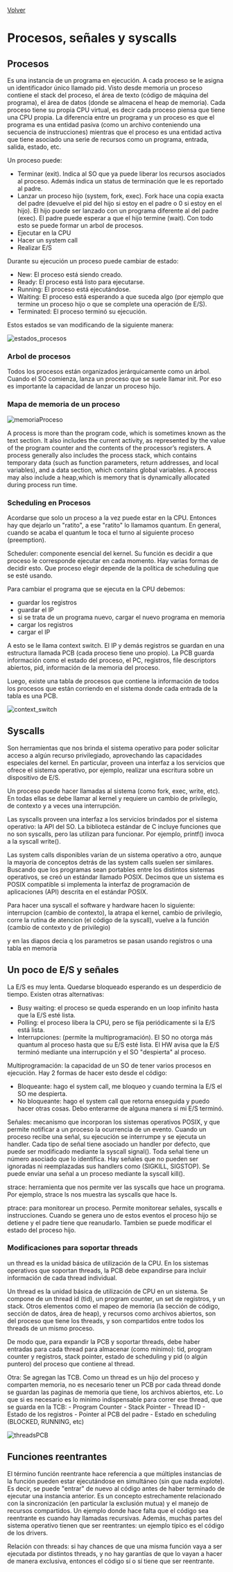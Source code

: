 [Volver](/README.md)

<h1>Procesos, señales y syscalls</h1>
<h2>Procesos</h2>
Es una instancia de un programa en ejecución. A cada proceso se le asigna un identificador único llamado pid. Visto desde memoria un proceso contiene el stack del proceso, el área de texto (código de máquina del programa), el área de datos (donde se almacena el heap de memoria). Cada proceso tiene su propia CPU virtual, es decir cada proceso piensa que tiene una CPU propia.
La diferencia entre un programa y un proceso es que el programa es una entidad pasiva (como un archivo conteniendo una secuencia de instrucciones) mientras que el proceso es una entidad activa que tiene asociado una serie de recursos como un programa, entrada, salida, estado, etc.

Un proceso puede:
* Terminar (exit). Indica al SO que ya puede liberar los recursos asociados al proceso. Además indica un status de terminación que le es reportado al padre.
* Lanzar un proceso hijo (system, fork, exec). Fork hace una copia exacta del padre (devuelve el pid del hijo si estoy en el padre o 0 si estoy en el hijo). El hijo puede ser lanzado con un programa diferente al del padre (exec). El padre puede esperar a que el hijo termine (wait). Con todo esto se puede formar un arbol de procesos.
* Ejecutar en la CPU
* Hacer un system call
* Realizar E/S

Durante su ejecución un proceso puede cambiar de estado:
* New: El proceso está siendo creado.
* Ready: El proceso está listo para ejecutarse.
* Running: El proceso está ejecutándose.
* Waiting: El proceso está esperando a que suceda algo (por ejemplo que termine un proceso hijo o que se complete una operación de E/S).
* Terminated: El proceso terminó su ejecución.

Estos estados se van modificando de la siguiente manera:

![estados_procesos](/Resumenes/public/estados_procesos.png)

<h3>Arbol de procesos</h3>
Todos los procesos están organizados jerárquicamente como un árbol. Cuando el SO comienza, lanza un proceso que se suele llamar init. Por eso es importante la capacidad de lanzar un proceso hijo.

<h3>Mapa de memoria de un proceso</h3>

![memoriaProceso](/Resumenes/public/memoriaProcso.png)

A process is more than the program code, which is sometimes known as the text section. It also includes the current activity, as represented by the value of the program counter and the contents of the processor’s registers. 
A process generally also includes the process stack, which contains temporary data (such as function parameters, return addresses, and local variables), and a data section, which contains global variables. A process may also include a heap,which is memory that is dynamically allocated during process run time.

<h3>Scheduling en Procesos</h3>
Acordarse que solo un proceso a la vez puede estar en la CPU. Entonces hay que dejarlo un "ratito", a ese "ratito" lo llamamos quantum. En general, cuando se acaba el quantum le toca el turno al siguiente proceso (preemption). 

Scheduler: componente esencial del kernel. Su función es decidir a que proceso le corresponde ejecutar en cada momento. Hay varias formas de decidir esto. Que proceso elegir depende de la política de scheduling que se esté usando. 

Para cambiar el programa que se ejecuta en la CPU debemos:
* guardar los registros 
* guardar el IP
* si se trata de un programa nuevo, cargar el nuevo programa en memoria
* cargar los registros
* cargar el IP

A esto se le llama context switch. El IP y demás registros se guardan en una estructura llamada PCB (cada proceso tiene uno propio). La PCB guarda información como el estado del proceso, el PC, registros, file descriptors abiertos, pid, información de la memoria del proceso.

Luego, existe una tabla de procesos que contiene la información de todos los procesos que están corriendo en el sistema donde cada entrada de la tabla es una PCB. 

![context_switch](/Resumenes/public/context_switch.png)


<h2>Syscalls</h2>
Son herramientas que nos brinda el sistema operativo para poder solicitar acceso a algún recurso privilegiado,
aprovechando las capacidades especiales del kernel. En particular, proveen una interfaz a los servicios que
ofrece el sistema operativo, por ejemplo, realizar una escritura sobre un dispositivo de E/S.

Un proceso puede hacer llamadas al sistema (como fork, exec, write, etc). En todas ellas se debe llamar al kernel y requiere un cambio de privilegio, de contexto y a veces una interrupción.

Las syscalls proveen una interfaz a los servicios brindados por el sistema operativo: la API del SO.
La biblioteca estándar de C incluye funciones que no son syscalls, pero las utilizan para funcionar. Por ejemplo, printf() invoca a la syscall write().

Las system calls disponibles varían de un sistema operativo a otro, aunque la mayoría de conceptos detrás de las system calls suelen ser similares. Buscando que los programas sean portables entre los distintos sistemas operativos, se creó un estándar llamado POSIX. Decimos que un sistema es POSIX compatible si implementa la interfaz de programación de aplicaciones (API) descrita en el estándar POSIX.

Para hacer una syscall el software y hardware hacen lo siguiente:
interrupcion (cambio de contexto), la atrapa el kernel, cambio de privilegio, corre la rutina de atencion (el código de la syscall), vuelve a la función (cambio de contexto y de privilegio)

y en las diapos decia q los parametros se pasan usando registros o una tabla en memoria

<h2>Un poco de E/S y señales</h2>
La E/S es muy lenta. Quedarse bloqueado esperando es un desperdicio de tiempo. Existen otras alternativas:

* Busy waiting: el proceso se queda esperando en un loop infinito hasta que la E/S esté lista.
* Polling: el proceso libera la CPU, pero se fija periódicamente si la E/S está lista. 
* Interrupciones: (permite la multiprogramación). El SO no otorga más quantum al proceso hasta que su E/S esté lista. El HW avisa que la E/S terminó mediante una interrupción y el SO "despierta" al proceso.

Multiprogramación: la capacidad de un SO de tener varios procesos en ejecución. Hay 2 formas de hacer esto desde el código:
* Bloqueante: hago el system call, me bloqueo y cuando termina la E/S el SO me despierta.
* No bloqueante: hago el system call que retorna enseguida y puedo hacer otras cosas. Debo enterarme de alguna manera si mi E/S terminó.

Señales: mecanismo que incorporan los sistemas operativos POSIX, y que permite notificar a un proceso la ocurrencia de un evento. Cuando un proceso recibe una señal, su ejecución se interrumpe y se ejecuta un handler. Cada tipo de señal tiene asociado un handler por defecto, que puede ser modificado mediante la syscall signal(). Toda señal tiene un número asociado que lo identifica. Hay señales que no pueden ser ignoradas ni reemplazadas sus handlers como (SIGKILL, SIGSTOP). Se puede envíar una señal a un proceso mediante la syscall kill().

strace: herramienta que nos permite ver las syscalls que hace un programa. Por ejemplo, strace ls nos muestra las syscalls que hace ls.

ptrace: para monitorear un proceso. Permite monitorear señales, syscalls e instrucciones. Cuando se genera uno de estos eventos el proceso hijo se detiene y el padre tiene que reanudarlo. Tambien se puede modificar el estado del proceso hijo.



<h3>Modificaciones para soportar threads</h3>
 un thread es la unidad básica de utilización de la CPU.
En los sistemas operativos que soportan threads, la PCB debe expandirse para incluir información de cada thread individual. 

Un thread es la unidad básica de utilización de CPU en un sistema. Se compone de un thread id (tid), un program counter, un set de registros, y un stack. 
Otros elementos como el mapeo de memoria (la sección de código, sección de datos, área de heap), y recursos como archivos abiertos, son del proceso que tiene los threads, y son compartidos entre todos los threads de un mismo proceso. 

De modo que, para expandir la PCB y soportar threads, debe haber entradas para cada thread para almacenar (como mínimo): tid, program counter y registros, stack pointer, estado de scheduling y pid (o algún puntero) del proceso que contiene al thread. 


Otra: Se agregan las TCB. Como un thread es un hijo del proceso y comparten memoria, no es necesario tener un PCB por cada thread donde se guardan las paginas de memoria que tiene, los archivos abiertos, etc. Lo que si es necesario es lo minimo indispensable para correr ese thread, que se guarda en la TCB: - Program Counter - Stack Pointer - Thread ID - Estado de los registros - Pointer al PCB del padre - Estado en scheduling (BLOCKED, RUNNING, etc)

![threadsPCB](/Resumenes/public/threadsPCB.png)

<h2>Funciones reentrantes</h3>
El término función reentrante hace referencia a que múltiples instancias de la función pueden estar ejecutándose en simultáneo (sin que nada explote). Es decir, se puede "entrar" de nuevo al código antes de haber terminado de ejecutar una instancia anterior. Es un concepto estrechamente relacionado con la sincronización (en particular la exclusión mutua) y el manejo de recursos compartidos. Un ejemplo donde hace falta que el código sea reentrante es cuando hay llamadas recursivas. Además, muchas partes del sistema operativo tienen que ser reentrantes: un ejemplo típico es el código de los drivers.

Relación con threads: si hay chances de que una misma función vaya a ser  ejecutada por distintos threads, y no hay garantías de que lo vayan a hacer de manera exclusiva, entonces el código sí o sí tiene que ser reentrante.


